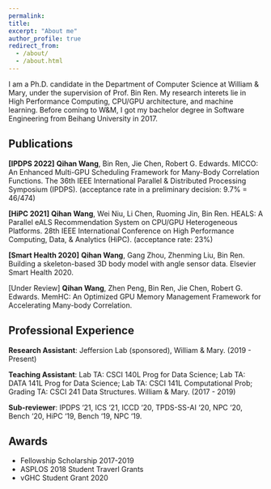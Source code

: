 ```yaml
---
permalink: 
title: 
excerpt: "About me"
author_profile: true
redirect_from: 
  - /about/
  - /about.html
---
```


I am a Ph.D. candidate in the Department of Computer Science at William & Mary, under the supervision of Prof. Bin Ren. My research interets lie in High Performance Computing, CPU/GPU architecture, and machine learning. Before coming to W&M, I got my bachelor degree in Software Engineering from Beihang University in 2017.

Publications
------

**[IPDPS 2022]** **Qihan Wang**, Bin Ren, Jie Chen, Robert G. Edwards. MICCO: An Enhanced Multi-GPU Scheduling Framework for Many-Body Correlation Functions. The 36th IEEE International Parallel & Distributed Processing Symposium (IPDPS). (acceptance rate in a preliminary decision: 9.7% = 46/474)

**[HiPC 2021]** **Qihan Wang**, Wei Niu, Li Chen, Ruoming Jin, Bin Ren. HEALS: A Parallel eALS Recommendation System on CPU/GPU Heterogeneous Platforms. 28th IEEE International Conference on High Performance Computing, Data, & Analytics (HiPC). (acceptance rate: 23%)

**[Smart Health 2020]** **Qihan Wang**, Gang Zhou, Zhenming Liu, Bin Ren. Building a skeleton-based 3D body model with angle sensor data. Elsevier Smart Health 2020.

[Under Review] **Qihan Wang**, Zhen Peng, Bin Ren, Jie Chen, Robert G. Edwards. MemHC: An Optimized GPU Memory Management Framework for Accelerating Many-body Correlation.

Professional Experience
------
**Research Assistant**: Jeffersion Lab (sponsored), William & Mary. (2019 - Present)

**Teaching Assistant**: Lab TA: CSCI 140L Prog for Data Science; Lab TA: DATA 141L Prog for Data Science; Lab TA: CSCI 141L Computational Prob; Grading TA: CSCI 241 Data Structures. William & Mary. (2017 - 2019)

**Sub-reviewer**: IPDPS ‘21, ICS ‘21, ICCD ‘20, TPDS-SS-AI ‘20, NPC ‘20, Bench ‘20, HiPC ‘19, Bench ‘19, NPC ‘19.

Awards
------
- Fellowship Scholarship 2017-2019
- ASPLOS 2018 Student Traverl Grants
- vGHC Student Grant 2020
